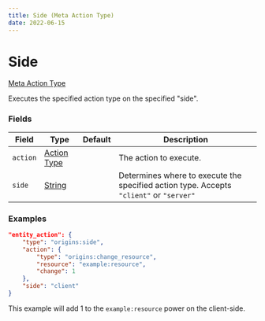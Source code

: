 ```yaml
---
title: Side (Meta Action Type)
date: 2022-06-15
---
```


#   Side

[Meta Action Type](../meta_action_types.md)

Executes the specified action type on the specified "side".


### Fields

Field | Type | Default | Description
------|------|---------|------------
`action` | [Action Type](../action_types.md) | | The action to execute.
`side` | [String](../data_types/string.md) | | Determines where to execute the specified action type. Accepts `"client"` or `"server"`


### Examples


```json
"entity_action": {
    "type": "origins:side",
    "action": {
        "type": "origins:change_resource",
        "resource": "example:resource",
        "change": 1
    },
    "side": "client"
}
```

This example will add 1 to the `example:resource` power on the client-side.
